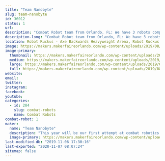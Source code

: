 ```yaml
---
title: "Team Nanobyte"
slug: team-nanobyte
id: 36012
status: 1
url: 
description: "Combat Robot team from Orlando, FL: We have 3 robots competing this year.  Doomzday (Antweight), Cybershock (Beetleweight) and Sassy Pants (Dogeweight).  Come on out and watch the carnage!!!"
description-long: "Combat Robot team from Orlando, FL: We have 3 robots competing this year.  Doomzday (Antweight), Cybershock (Beetleweight) and Sassy Pants (Dogeweight).  Come on out and watch the carnage!!!"
location: Robot Ruckus - Axe Backwards Heavyweight Arena, Robot Ruckus - Small Arena
image: https://makers.makerfaireorlando.com/wp-content/uploads/2019/08/Team-Nanobyte-Logo-1-1024x617.jpg
image-primary:
  thumbnail: https://makers.makerfaireorlando.com/wp-content/uploads/2019/08/Team-Nanobyte-Logo-1-150x150.jpg
  medium: https://makers.makerfaireorlando.com/wp-content/uploads/2019/08/Team-Nanobyte-Logo-1-300x181.jpg
  large: https://makers.makerfaireorlando.com/wp-content/uploads/2019/08/Team-Nanobyte-Logo-1-1024x617.jpg
  full: https://makers.makerfaireorlando.com/wp-content/uploads/2019/08/Team-Nanobyte-Logo-1.jpg
website: 
email: 
twitter: 
instagram: 
facebook: 
youtube: 
categories:
  - id: 284
    slug: combat-robots
    name: Combat Robots
combat-robot: 1
maker:
  name: "Team Nanobyte"
  description: "This year will be our first attempt at combat robotics.  We will be entering one beetleweight robot (Cybershock) and keeping our fingers crossed that we do pretty good."
  image-primary: https://makers.makerfaireorlando.com/wp-content/uploads/2018/10/Cybershock-3d-1024x744.jpg
last-modified-db: "2019-11-06 17:30:16"
last-exported: "2020-11-07 08:07:24"
sitemap: false
---
```

